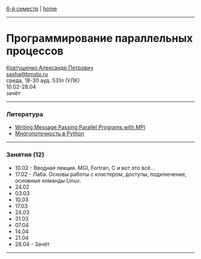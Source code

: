 [6-й семестр](https://github.com/dKosarevsky/iu7/blob/master/2021_6_sem.md) | [home](https://github.com/dKosarevsky/iu7)
____________________________________
# Программирование параллельных процессов
[Ковтушенко Александр Петрович](https://studizba.com/hs/151-mgtu-im-baumana/teachers/4-kafedra-iu-7-programmnoe-obespechenie-je/202-kovtushenko-aleksandr-petrovich.html) \
sasha@bmstu.ru \
среда, 18-30 ауд. 531л (УЛК)\
10.02-28.04 \
зачёт
____________________________________
### Литература

* [Writing Message Passing Parallel Programs with MPI](https://t.me/c/1171046126/415)
* [Многопоточность в Python](https://github.com/tkhirianov/pydatan/blob/main/lesson_3/Less_3.ipynb)
____________________________________
### Занятия (12)

* 10.02 - Вводная лекция. MGI, Fortran, C и вот это всё...
* 17.02 - Лаба. Основы работы с кластером, доступы, подключение, основные команды Linux.
* 24.02
* 03.03
* 10.03
* 17.03
* 24.03
* 31.03
* 07.04
* 14.04
* 21.04
* 28.04 - Зачёт
____________________________________
